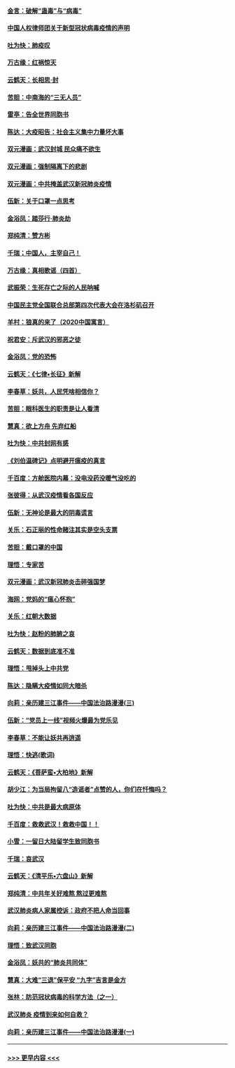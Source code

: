 #### [金言：破解“蛊毒”与“病毒”](../pages/nsc993/n11864103.md?t=02131522) 
#### [中国人权律师团关于新型冠状病毒疫情的声明](../pages/nsc993/n11864249.md?t=02131522) 
#### [吐为快：肺疫叹](../pages/nsc993/n11864027.md?t=02131522) 
#### [万古缘：红祸惊天](../pages/nsc993/n11864079.md?t=02131522) 
#### [云鹤天：长相思‧封](../pages/nsc993/n11864006.md?t=02131522) 
#### [苦胆：中南海的“三无人员”](../pages/nsc993/n11862997.md?t=02131522) 
#### [雷亭：告全世界同胞书](../pages/nsc993/n11862572.md?t=02131522) 
#### [陈达：大疫昭告：社会主义集中力量坏大事](../pages/nsc993/n11859419.md?t=02131522) 
#### [双元漫画：武汉封城 民众痛不欲生](../pages/nsc993/n11859287.md?t=02131522) 
#### [双元漫画：强制隔离下的悲剧](../pages/nsc993/n11859244.md?t=02131522) 
#### [双元漫画：中共掩盖武汉新冠肺炎疫情](../pages/nsc993/n11858249.md?t=02131522) 
#### [伍新：关于口罩一点思考](../pages/nsc993/n11859195.md?t=02131522) 
#### [金浴凤：踏莎行‧肺炎劫](../pages/nsc993/n11858227.md?t=02131522) 
#### [郑纯清：赞方彬](../pages/nsc993/n11856803.md?t=02131522) 
#### [千瑞；中国人，主宰自己！](../pages/nsc993/n11856793.md?t=02131522) 
#### [万古缘：真相歌谣（四首）](../pages/nsc993/n11856263.md?t=02131522) 
#### [武振荣：生死存亡之际的人民呐喊](../pages/nsc993/n11856256.md?t=02131522) 
#### [中国民主党全国联合总部第四次代表大会在洛杉矶召开](../pages/nsc993/n11856344.md?t=02131522) 
#### [羊村：狼真的来了（2020中国寓言）](../pages/nsc993/n11856229.md?t=02131522) 
#### [祝君安：斥武汉的邪恶之徒](../pages/nsc993/n11855861.md?t=02131522) 
#### [金浴凤：党的恐怖](../pages/nsc993/n11855849.md?t=02131522) 
#### [云鹤天：《七律▪长征》新解](../pages/nsc993/n11855479.md?t=02131522) 
#### [李春草：妖共，人民凭啥相信你？](../pages/nsc993/n11855196.md?t=02131522) 
#### [苦胆：眼科医生的职责是让人看清](../pages/nsc993/n11853840.md?t=02131522) 
#### [慧真：欲上方舟 先弃红船](../pages/nsc993/n11853483.md?t=02131522) 
#### [吐为快：中共封网有感](../pages/nsc993/n11852575.md?t=02131522) 
#### [《刘伯温碑记》点明避开瘟疫的真言](../pages/nsc993/n11852128.md?t=02131522) 
#### [千百度：方舱医院内幕：没电没药没暖气没吃的](../pages/nsc993/n11850211.md?t=02131522) 
#### [张彼得：从武汉疫情看各国反应](../pages/nsc993/n11850102.md?t=02131522) 
#### [伍新：无神论是最大的阴毒谎言](../pages/nsc993/n11846129.md?t=02131522) 
#### [关乐：石正丽的性命赌注其实是空头支票](../pages/nsc993/n11846109.md?t=02131522) 
#### [苦胆：戴口罩的中国](../pages/nsc993/n11845576.md?t=02131522) 
#### [理悟：专家苦](../pages/nsc993/n11845564.md?t=02131522) 
#### [双元漫画：武汉新冠肺炎击碎强国梦](../pages/nsc993/n11843320.md?t=02131522) 
#### [海网：党妈的“瘟心怀抱”](../pages/nsc993/n11840740.md?t=02131522) 
#### [关乐：红朝大数据](../pages/nsc993/n11840675.md?t=02131522) 
#### [吐为快：赵粉的肺腑之哀](../pages/nsc993/n11840618.md?t=02131522) 
#### [云鹤天：数据到底准不准](../pages/nsc993/n11840325.md?t=02131522) 
#### [理悟：甩掉头上中共党](../pages/nsc993/n11838826.md?t=02131522) 
#### [陈达：隐瞒大疫情如同大暗杀](../pages/nsc993/n11838771.md?t=02131522) 
#### [向莉：亲历建三江事件——中国法治路漫漫(三)](../pages/nsc993/n11831825.md?t=02131522) 
#### [伍新：“党员上一线”视频火爆最为党乐见](../pages/nsc993/n11838200.md?t=02131522) 
#### [李春草：不能让妖共再逍遥](../pages/nsc993/n11838102.md?t=02131522) 
#### [理悟：快逃(歌词)](../pages/nsc993/n11838083.md?t=02131522) 
#### [云鹤天：《菩萨蛮▪大柏地》新解](../pages/nsc993/n11838059.md?t=02131522) 
#### [胡少江：为当局拘留八“造谣者”点赞的人，你们在忏悔吗？](../pages/nsc993/n11836801.md?t=02131522) 
#### [吐为快：中共是最大病原体](../pages/nsc993/n11836748.md?t=02131522) 
#### [千百度：救救武汉！救救中国！！](../pages/nsc993/n11836145.md?t=02131522) 
#### [小雪：一留日大陆留学生致同胞书](../pages/nsc993/n11834624.md?t=02131522) 
#### [千瑞：哀武汉](../pages/nsc993/n11833647.md?t=02131522) 
#### [云鹤天：《清平乐▪六盘山》新解](../pages/nsc993/n11833611.md?t=02131522) 
#### [郑纯清：中共年关好难熬 熬过更难熬](../pages/nsc993/n11833489.md?t=02131522) 
#### [武汉肺炎病人家属控诉：政府不把人命当回事](../pages/nsc993/n11833205.md?t=02131522) 
#### [向莉：亲历建三江事件——中国法治路漫漫(二)](../pages/nsc993/n11829102.md?t=02131522) 
#### [理悟：致武汉同胞](../pages/nsc993/n11831522.md?t=02131522) 
#### [金浴凤：妖共的“肺炎共同体”](../pages/nsc993/n11829448.md?t=02131522) 
#### [慧真：大难“三退”保平安 “九字”吉言是金方](../pages/nsc993/n11829501.md?t=02131522) 
#### [张林：防范冠状病毒的科学方法（之一）](../pages/nsc993/n11828618.md?t=02131522) 
#### [武汉肺炎 疫情到来如何自救？](../pages/nsc993/n11827632.md?t=02131522) 
#### [向莉：亲历建三江事件——中国法治路漫漫(一)](../pages/nsc993/n11827190.md?t=02131522) 

----
#### [ >>> 更早内容 <<< ](../indexes/nsc993-earlier.md)
